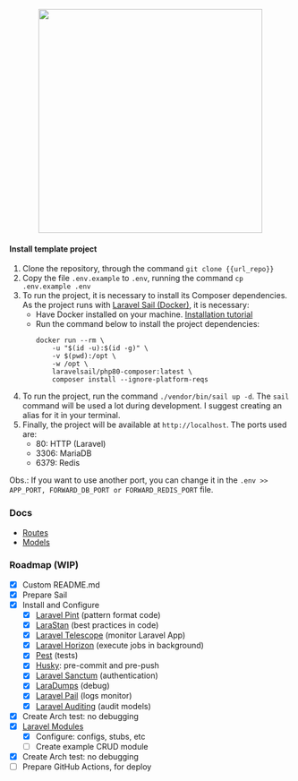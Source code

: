 <p align="center">
    <a href="https://laravel.com" target="_blank">
        <img src="https://raw.githubusercontent.com/laravel/art/master/logo-lockup/5%20SVG/2%20CMYK/1%20Full%20Color/laravel-logolockup-cmyk-red.svg" width="400" alt="">
    </a>
</p>


#### Install template project

1. Clone the repository, through the command `git clone {{url_repo}}`
2. Copy the file `.env.example` to `.env`, running the command `cp .env.example .env`
3. To run the project, it is necessary to install its Composer dependencies. 
As the project runs with [Laravel Sail (Docker)](https://laravel.com/docs/8.x/sail), it is necessary:
   - Have Docker installed on your machine. [Installation tutorial](https://docs.docker.com/get-docker/)
   - Run the command below to install the project dependencies:
     ```shell
     docker run --rm \
         -u "$(id -u):$(id -g)" \
         -v $(pwd):/opt \
         -w /opt \
         laravelsail/php80-composer:latest \
         composer install --ignore-platform-reqs
     ```
4. To run the project, run the command `./vendor/bin/sail up -d`. The `sail` command will be used a lot
during development. I suggest creating an alias for it in your terminal.
5. Finally, the project will be available at `http://localhost`. The ports used are:
   - 80: HTTP (Laravel)
   - 3306: MariaDB
   - 6379: Redis

Obs.: If you want to use another port, you can change it in the `.env >> APP_PORT, FORWARD_DB_PORT or FORWARD_REDIS_PORT` file.

### Docs
- [Routes](docs/1-routes.md)
- [Models](docs/2-models.md)

### Roadmap (WIP)

- [X] Custom README.md
- [x] Prepare Sail
- [X] Install and Configure 
  - [X] [Laravel Pint](https://laravel.com/docs/10.x/pint) (pattern format code)
  - [X] [LaraStan](https://github.com/larastan/larastan) (best practices in code)
  - [X] [Laravel Telescope](https://laravel.com/docs/10.x/telescope) (monitor Laravel App)
  - [X] [Laravel Horizon](https://laravel.com/docs/10.x/horizon) (execute jobs in background)
  - [X] [Pest](https://pestphp.com/) (tests)
  - [X] [Husky](https://typicode.github.io/husky/getting-started.html): pre-commit and pre-push
  - [X] [Laravel Sanctum](https://laravel.com/docs/10.x/sanctum) (authentication)
  - [X] [LaraDumps](https://laradumps.dev/) (debug)
  - [X] [Laravel Pail](https://github.com/laravel/pail) (logs monitor)
  - [X] [Laravel Auditing](https://laravel-auditing.com/) (audit models)
- [X] Create Arch test: no debugging
- [X] [Laravel Modules](https://nwidart.com/laravel-modules/v6/introduction)
  - [X] Configure: configs, stubs, etc
  - [ ] Create example CRUD module
- [X] Create Arch test: no debugging
- [ ] Prepare GitHub Actions, for deploy
